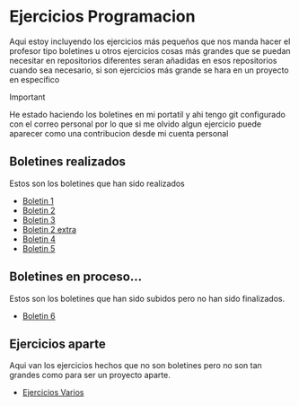 # Ejercicios Programacion
Aqui estoy incluyendo los ejercicios más pequeños que nos manda hacer el profesor tipo boletines u otros ejercicios cosas más grandes que se puedan necesitar en repositorios diferentes seran añadidas en esos repositorios cuando sea necesario, si son ejercicios más grande se hara en un proyecto en especifico

> [!IMPORTANT]
> He estado haciendo los boletines en mi portatil y ahi tengo git configurado con el correo personal por lo que si me olvido algun ejercicio
> puede aparecer como una contribucion desde mi cuenta personal

## Boletines realizados
Estos son los boletines que han sido realizados

- [Boletin 1](Boletin1/src)
- [Boletin 2](Boletin2/src)
- [Boletin 3](Boletin_3/src)
- [Boletin 2 extra](Boletin2_extra/src)
- [Boletin 4](Boletin4/src)
- [Boletin 5](Boletin5/src)
  
## Boletines en proceso...
Estos son los boletines que han sido subidos pero no han sido finalizados.

- [Boletin 6](Boletin6/src)

## Ejercicios aparte
Aqui van los ejercicios hechos que no son boletines pero no son tan grandes como para
ser un proyecto aparte.

- [Ejercicios Varios](EjerciciosVarios/src)
